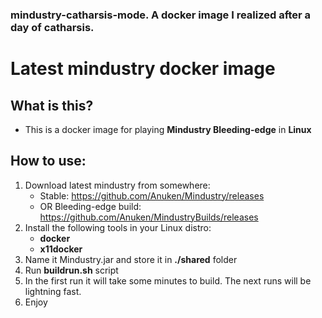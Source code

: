 ### mindustry-catharsis-mode. A docker image I realized after a day of catharsis.
# Latest mindustry docker image

## What is this?
* This is a docker image for playing <b>Mindustry Bleeding-edge</b> in <b>Linux</b>

## How to use: 
1. Download latest mindustry from somewhere:
    * Stable: https://github.com/Anuken/Mindustry/releases
    * OR Bleeding-edge build: https://github.com/Anuken/MindustryBuilds/releases
2. Install the following tools in your Linux distro:
    * <b>docker</b>
    * <b>x11docker</b>
2. Name it Mindustry.jar and store it in <b>./shared</b> folder
3. Run <b>buildrun.sh</b> script
3. In the first run it will take some minutes to build. The next runs will be lightning fast.
4. Enjoy
